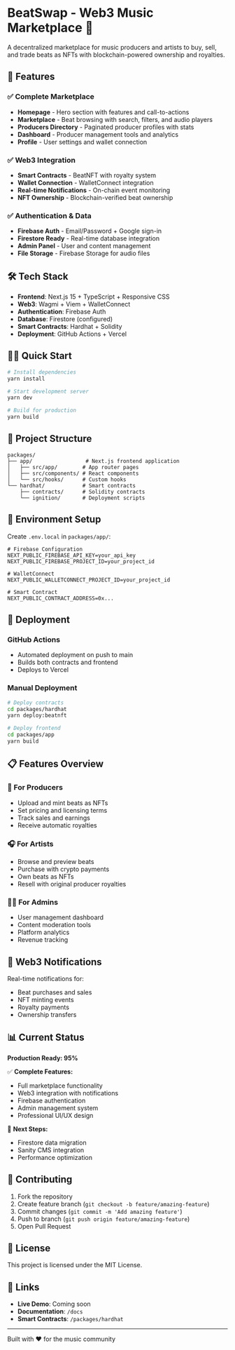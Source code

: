 # BeatSwap - Web3 Music Marketplace 🎵

A decentralized marketplace for music producers and artists to buy, sell, and trade beats as NFTs with blockchain-powered ownership and royalties.

## 🚀 Features

### ✅ Complete Marketplace
- **Homepage** - Hero section with features and call-to-actions
- **Marketplace** - Beat browsing with search, filters, and audio players
- **Producers Directory** - Paginated producer profiles with stats
- **Dashboard** - Producer management tools and analytics
- **Profile** - User settings and wallet connection

### ✅ Web3 Integration
- **Smart Contracts** - BeatNFT with royalty system
- **Wallet Connection** - WalletConnect integration
- **Real-time Notifications** - On-chain event monitoring
- **NFT Ownership** - Blockchain-verified beat ownership

### ✅ Authentication & Data
- **Firebase Auth** - Email/Password + Google sign-in
- **Firestore Ready** - Real-time database integration
- **Admin Panel** - User and content management
- **File Storage** - Firebase Storage for audio files

## 🛠️ Tech Stack

- **Frontend**: Next.js 15 + TypeScript + Responsive CSS
- **Web3**: Wagmi + Viem + WalletConnect
- **Authentication**: Firebase Auth
- **Database**: Firestore (configured)
- **Smart Contracts**: Hardhat + Solidity
- **Deployment**: GitHub Actions + Vercel

## 🏃‍♂️ Quick Start

```bash
# Install dependencies
yarn install

# Start development server
yarn dev

# Build for production
yarn build
```

## 📁 Project Structure

```
packages/
├── app/                 # Next.js frontend application
│   ├── src/app/        # App router pages
│   ├── src/components/ # React components
│   └── src/hooks/      # Custom hooks
└── hardhat/            # Smart contracts
    ├── contracts/      # Solidity contracts
    └── ignition/       # Deployment scripts
```

## 🔧 Environment Setup

Create `.env.local` in `packages/app/`:

```env
# Firebase Configuration
NEXT_PUBLIC_FIREBASE_API_KEY=your_api_key
NEXT_PUBLIC_FIREBASE_PROJECT_ID=your_project_id

# WalletConnect
NEXT_PUBLIC_WALLETCONNECT_PROJECT_ID=your_project_id

# Smart Contract
NEXT_PUBLIC_CONTRACT_ADDRESS=0x...
```

## 🚀 Deployment

### GitHub Actions
- Automated deployment on push to main
- Builds both contracts and frontend
- Deploys to Vercel

### Manual Deployment
```bash
# Deploy contracts
cd packages/hardhat
yarn deploy:beatnft

# Deploy frontend
cd packages/app
yarn build
```

## 📋 Features Overview

### 🎵 For Producers
- Upload and mint beats as NFTs
- Set pricing and licensing terms
- Track sales and earnings
- Receive automatic royalties

### 🎧 For Artists
- Browse and preview beats
- Purchase with crypto payments
- Own beats as NFTs
- Resell with original producer royalties

### 👨‍💼 For Admins
- User management dashboard
- Content moderation tools
- Platform analytics
- Revenue tracking

## 🔔 Web3 Notifications

Real-time notifications for:
- Beat purchases and sales
- NFT minting events
- Royalty payments
- Ownership transfers

## 📊 Current Status

**Production Ready: 95%**

✅ **Complete Features:**
- Full marketplace functionality
- Web3 integration with notifications
- Firebase authentication
- Admin management system
- Professional UI/UX design

🔄 **Next Steps:**
- Firestore data migration
- Sanity CMS integration
- Performance optimization

## 🤝 Contributing

1. Fork the repository
2. Create feature branch (`git checkout -b feature/amazing-feature`)
3. Commit changes (`git commit -m 'Add amazing feature'`)
4. Push to branch (`git push origin feature/amazing-feature`)
5. Open Pull Request

## 📄 License

This project is licensed under the MIT License.

## 🔗 Links

- **Live Demo**: Coming soon
- **Documentation**: `/docs`
- **Smart Contracts**: `/packages/hardhat`

---

Built with ❤️ for the music community